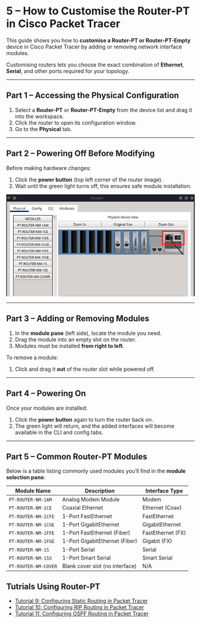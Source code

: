 # 5 – How to Customise the Router-PT in Cisco Packet Tracer

This guide shows you how to **customise a Router-PT or Router-PT-Empty** device in Cisco Packet Tracer by adding or removing network interface modules.

Customising routers lets you choose the exact combination of **Ethernet**, **Serial**, and other ports required for your topology.

---

## Part 1 – Accessing the Physical Configuration

1. Select a **Router-PT** or **Router-PT-Empty** from the device list and drag it into the workspace.
2. Click the router to open its configuration window.
3. Go to the **Physical** tab.

---

## Part 2 – Powering Off Before Modifying

Before making hardware changes:

1. Click the **power button** (top left corner of the router image).
2. Wait until the green light turns off, this ensures safe module installation.

![Figure](../../img/cisco-tips/tip5/fig1.png)

---

## Part 3 – Adding or Removing Modules

1. In the **module pane** (left side), locate the module you need.
2. Drag the module into an empty slot on the router.
3. Modules must be installed **from right to left**.

To remove a module:

1. Click and drag it **out** of the router slot while powered off.

---

## Part 4 – Powering On

Once your modules are installed:

1. Click the **power button** again to turn the router back on.
2. The green light will return, and the added interfaces will become available in the CLI and config tabs.

---

## Part 5 – Common Router-PT Modules

Below is a table listing commonly used modules you’ll find in the **module selection pane**:

| Module Name          | Description                     | Interface Type    |
| -------------------- | ------------------------------- | ----------------- |
| `PT-ROUTER-NM-1AM`   | Analog Modem Module             | Modem             |
| `PT-ROUTER-NM-1CE`   | Coaxial Ethernet                | Ethernet (Coax)   |
| `PT-ROUTER-NM-1CFE`  | 1-Port FastEthernet             | FastEthernet      |
| `PT-ROUTER-NM-1CGE`  | 1-Port GigabitEthernet          | GigabitEthernet   |
| `PT-ROUTER-NM-1FFE`  | 1-Port FastEthernet (Fiber)     | FastEthernet (FX) |
| `PT-ROUTER-NM-1FGE`  | 1-Port GigabitEthernet (Fiber)  | Gigabit (FX)      |
| `PT-ROUTER-NM-1S`    | 1-Port Serial                   | Serial            |
| `PT-ROUTER-NM-1SS`   | 1-Port Smart Serial             | Smart Serial      |
| `PT-ROUTER-NM-COVER` | Blank cover slot (no interface) | N/A               |

## Tutrials Using Router-PT

- [Tutorial 9: Configuring Static Routing in Packet Tracer](../tutorial-series/tutorial9.md)
- [Tutorial 10: Configuring RIP Routing in Packet Tracer](../tutorial-series/tutorial10.md)
- [Tutorial 11: Configuring OSPF Routing in Packet Tracer](../tutorial-series/tutorial11.md)